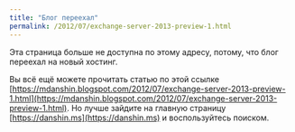 ```yaml
---
title: "Блог переехал"
permalink: /2012/07/exchange-server-2013-preview-1.html
---
```

Эта страница больше не доступна по этому адресу, потому, что блог переехал на новый хостинг.

Вы всё ещё можете прочитать статью по этой ссылке [https://mdanshin.blogspot.com/2012/07/exchange-server-2013-preview-1.html](https://mdanshin.blogspot.com/2012/07/exchange-server-2013-preview-1.html). Но лучше зайдите на главную страницу [https://danshin.ms](https://danshin.ms) и воспользуйтесь поиском.